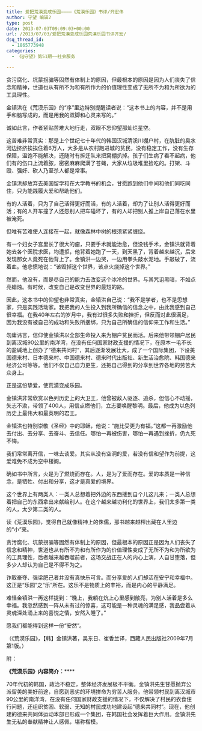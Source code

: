 ```yaml
---
title: 爱把荒漠变成乐园————《荒漠乐园》书评/齐宏伟
author: 守望 编辑2
type: post
date: 2013-07-03T09:09:03+00:00
url: /2013/07/03/爱把荒漠变成乐园荒漠乐园书评齐宏/
dsq_thread_id:
  - 1865773948
categories:
  - 《@守望》第51期——社会服务

---
```

贪污腐化、坑蒙拐骗等固然有体制上的原因，但最根本的原因是因为人们丧失了信念和精神，世道也从有所不为和有所作为的价值理性变成了无所不为和为所欲为的工具理性。<!--more-->

金镇洪在《荒漠乐园》的“序”里边特别提醒读者说：“这本书上的内容，并不是用手和脑写成的，而是用我的双脚和心灵来写的。”

诚如此言，作者紧贴苦难大地行走，双眼不忘仰望那灿烂星空。

这苦难非常真实：那是上个世纪七十年代的韩国汉城清溪川棚户村，在肮脏的臭水河边挤挤挨挨住着6万人，大多是从农村跑进城的贫民，没有稳定工作，没有生存保障，温饱不能解决，还随时有拆迁队来把窝棚扒掉。孩子们生病了看不起病，他们有的伤口上流着脓，密密麻麻爬满了苍蝇，大家从垃圾堆里捡吃的。打架、斗殴、强奸、砍人乃至杀人都是常事。

金镇洪却放弃去美国留学和在大学教书的机会，甘愿跑到他们中间和他们同吃同住，只为能践履大爱和帮助他们。

有的人活着，只为了自己活得更好而活，有的人活着，却为了让别人活得更好而活；有的人开车撞了人还怨别人把车碰坏了，有的人却把别人推上岸自己落在水里被淹死。

但唯有苦难使人连接在一起，就像森林中树的根须紧紧缠绕。

有一个妇女子宫里长了很大的瘤，只要手术就能治愈，但没钱手术，金镇洪就背着她去各个医院求医，均遭拒，他背着她跑了一天，到天黑了，背着越来越沉，后来发现那女人竟死在他背上了。金镇洪一边哭，一边用拳头敲水泥地。手敲破了，流着血。他悲愤地说：“该毁掉这个世界，该点火烧掉这个世界。”

然而，他没有，而是尽自己的能力去改变这个冰冷的世界。与其咒诅黑暗，不如点亮蜡烛。有时候，改变自己是改变世界的最短的路。

因此，这本书中的仰望也非常真实，金镇洪自己说：“我不是学者，也不是思想家，只是实践活动家。我把我的人生投入到我所确信的信念之中，由此我感到自己很幸福。在我40年左右的岁月中，我有过很多失败和挫折，但反而对此很满足，因为我没有被自己的成功和失败所捆绑，只为自己所确信的信仰来工作和生活。”

勿庸讳言，信仰使金镇洪以全部生命投入来为棚户贫民而活。后来他带领棚户居民到离汉城90公里的南洋湾，在没有任何国家财政支援的情况下，在原本一毛不长的盐碱地上创办了“德来共同村”，其后逐渐发展壮大，成了一个国际集团，下设美国德来村、日本德来村、中国德来村、德来时代出版社、新生活治愈院、韩国德来经济公司等等。他们不仅自己自力更生，还把自己得到的分享到世界各地的劳苦大众身上。

正是这份挚爱，使荒漠变成乐园。

金镇洪非常欣赏以色列历史上的大卫王，他曾被敌人驱逐、追杀，但信心不动摇，矢志不渝，带领了400人，用信点燃他们，立志要唤醒黎明。最后，他成为以色列历史上最伟大和最英明的君王。

金镇洪也特别崇敬《圣经》中的耶稣，他说：“施比受更为有福。”这都一再激励他去付出、去分享、去奋斗、去信任。哪怕一再被伤害，哪怕一再遇到挫折，仍九死不悔。

我们常常离开信，一味去谈爱。其实从没有空洞的爱，若没有信和望作为前提，这爱难免不成为空中楼阁。

确如书中所言，火是为了燃烧而存在。人，是为了爱而存在。爱的本质是一种信念，是牺牲、付出和分享，这才是真爱的境界。

这个世界上有两类人：一类人总想着把外边的东西搂到自个儿这儿来；一类人总想着把自己的东西拿出来献给别人。在这个越来越功利化的世界上，我们太多第一类的人，太少第二类的人。

读《荒漠乐园》，觉得自己就像精神上的侏儒，那书越来越榨出藏在人里边的“小”来。

贪污腐化、坑蒙拐骗等固然有体制上的原因，但最根本的原因正是因为人们丧失了信念和精神，世道也从有所不为和有所作为的价值理性变成了无所不为和为所欲为的工具理性，后者越来越吞噬前者，这场交战正在人的内心上演，人自甘堕落，但多少人却认为自己是不得不为之。

诈取豪夺、强梁肥己者并没有真快乐可言。而分享爱的人们却活在安宁和幸福中。这正是“乐园”之“乐”所在。这乐不是物质上的丰裕，而是内心的平静满足。

难怪金镇洪一再这样提到：“晚上，我躺在炕上心里感到敞亮，为别人活着是多么幸福。我忽然感到一阵从未有过的惊喜，这可能是一种灵魂的满足感，我品尝着从灵魂深处涌上来的喜悦之情，安然入睡了。”

愿我们都能得到这样一份“安然”。

（《荒漠乐园》，【韩】金镇洪著，吴东日、崔香兰译，西藏人民出版社2009年7月第1版。）

附：

**《荒漠乐园》内容简介：******

70年代初的韩国，政治不稳定，整体经济发展极不平衡。金镇洪先生甘愿抛弃公派留美的美好前途，自愿到恶劣的环境拼命为穷苦人服务。他带领村民到离汉城市90公里的南洋湾，在没有任何国家财政支援的情况下，不仅解决了村民的衣食住行问题，还组织贫困、软弱、无知的村民成功地建设起“德来共同村”。现在，他创建的德来共同体运动本部已形成一个集团，在韩国社会发挥着巨大作用。金镇洪先生无私的奉献精神让人感佩，堪称楷模。

&nbsp;

&nbsp;